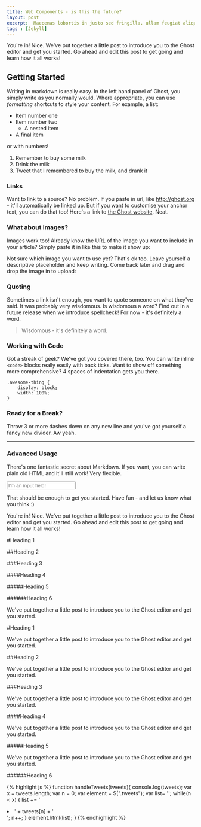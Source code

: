```yaml
---
title: Web Components - is this the future?
layout: post
excerpt:  Maecenas lobortis in justo sed fringilla. ullam feugiat aliquet nisi. 
tags : [Jekyll]
---
```


You're in! Nice. We've put together a little post to introduce you to the Ghost editor and get you started. Go ahead and edit this post to get going and learn how it all works!

## Getting Started

Writing in markdown is really easy. In the left hand panel of Ghost, you simply write as you normally would. Where appropriate, you can use *formatting* shortcuts to style your content. For example, a list:

* Item number one
* Item number two
    * A nested item
* A final item

or with numbers!

1. Remember to buy some milk
2. Drink the milk
3. Tweet that I remembered to buy the milk, and drank it

### Links

Want to link to a source? No problem. If you paste in url, like http://ghost.org - it'll automatically be linked up. But if you want to customise your anchor text, you can do that too! Here's a link to [the Ghost website](http://ghost.org). Neat.

### What about Images?

Images work too! Already know the URL of the image you want to include in your article? Simply paste it in like this to make it show up:

Not sure which image you want to use yet? That's ok too. Leave yourself a descriptive placeholder and keep writing. Come back later and drag and drop the image in to upload:


### Quoting

Sometimes a link isn't enough, you want to quote someone on what they've said. It was probably very wisdomous. Is wisdomous a word? Find out in a future release when we introduce spellcheck! For now - it's definitely a word.

> Wisdomous - it's definitely a word.

### Working with Code

Got a streak of geek? We've got you covered there, too. You can write inline `<code>` blocks really easily with back ticks. Want to show off something more comprehensive? 4 spaces of indentation gets you there.

    .awesome-thing {
        display: block;
        width: 100%;
    }

### Ready for a Break? 

Throw 3 or more dashes down on any new line and you've got yourself a fancy new divider. Aw yeah.

---

### Advanced Usage

There's one fantastic secret about Markdown. If you want, you can  write plain old HTML and it'll still work! Very flexible.

<input type="text" placeholder="I'm an input field!" />

That should be enough to get you started. Have fun - and let us know what you think :)


You're in! Nice. We've put together a little post to introduce you to the Ghost editor and get you started. Go ahead and edit this post to get going and learn how it all works!

#Heading 1

##Heading 2

###Heading 3

####Heading 4

#####Heading 5

######Heading 6

We've put together a little post to introduce you to the Ghost editor and get you started.

#Heading 1

We've put together a little post to introduce you to the Ghost editor and get you started.

##Heading 2

We've put together a little post to introduce you to the Ghost editor and get you started.

###Heading 3

We've put together a little post to introduce you to the Ghost editor and get you started.

####Heading 4

We've put together a little post to introduce you to the Ghost editor and get you started.

#####Heading 5

We've put together a little post to introduce you to the Ghost editor and get you started.

######Heading 6

{% highlight js %}
function handleTweets(tweets){
	console.log(tweets);
    var x = tweets.length;
    var n = 0;
    var element = $(".tweets");
    var list= '';
    while(n < x) {
      list += '<li>' + tweets[n] + '</li>';
      n++;
    }
    element.html(list);
}
{% endhighlight %}
